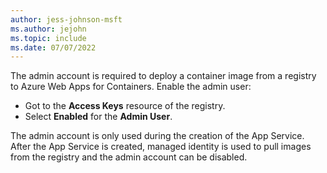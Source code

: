 ```yaml
---
author: jess-johnson-msft
ms.author: jejohn
ms.topic: include
ms.date: 07/07/2022
---
```


The admin account is required to deploy a container image from a registry to Azure Web Apps for Containers. Enable the admin user:

* Got to the **Access Keys** resource of the registry.
* Select **Enabled** for the **Admin User**.

The admin account is only used during the creation of the App Service. After the App Service is created, managed identity is used to pull images from the registry and the admin account can be disabled.
